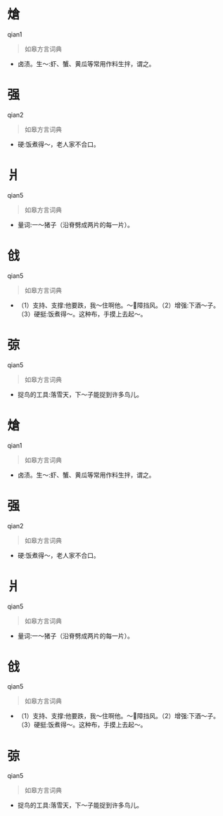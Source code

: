 # 熗
qian1
> 如皋方言词典
- 卤渍。生～:虾、蟹、黄瓜等常用作料生拌，谓之。

# 强
qian2
> 如皋方言词典
- 硬:饭煮得～，老人家不合口。

# 爿
qian5
> 如皋方言词典
- 量词:一～猪子（沿脊劈成两片的每一片）。

# 戗
qian5
> 如皋方言词典
- （1）支持、支撑:他要跌，我～住啊他。～𥭚障挡风。（2）增强:下酒～子。（3）硬挺:饭煮得～。这种布，手摸上去起～。

# 弶
qian5
> 如皋方言词典
- 捉鸟的工具:落雪天，下～子能捉到许多鸟儿。

# 熗
qian1
> 如皋方言词典
- 卤渍。生～:虾、蟹、黄瓜等常用作料生拌，谓之。

# 强
qian2
> 如皋方言词典
- 硬:饭煮得～，老人家不合口。

# 爿
qian5
> 如皋方言词典
- 量词:一～猪子（沿脊劈成两片的每一片）。

# 戗
qian5
> 如皋方言词典
- （1）支持、支撑:他要跌，我～住啊他。～𥭚障挡风。（2）增强:下酒～子。（3）硬挺:饭煮得～。这种布，手摸上去起～。

# 弶
qian5
> 如皋方言词典
- 捉鸟的工具:落雪天，下～子能捉到许多鸟儿。
